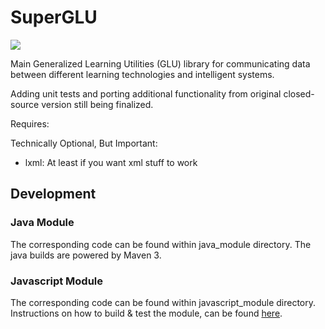 # SuperGLU

![](https://api.travis-ci.org/GeneralizedLearningUtilities/SuperGLU.svg?branch=master)

Main Generalized Learning Utilities (GLU) library for communicating data between different learning technologies and intelligent systems.

Adding unit tests and porting additional functionality from original closed-source version still being finalized.

Requires:

Technically Optional, But Important:
- lxml: At least if you want xml stuff to work

## Development

### Java Module
The corresponding code can be found within java_module directory. The java builds are powered by Maven 3.

### Javascript Module
The corresponding code can be found within javascript_module directory. Instructions on how to build & test the module, can be found [here](javascript_module/webpack-test/readme.md).
